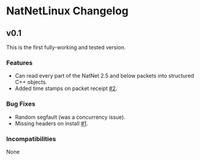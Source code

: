 # NatNetLinux Changelog

## v0.1

This is the first fully-working and tested version.

### Features

* Can read every part of the NatNet 2.5 and below packets into structured
  C++ objects.
* Added time stamps on packet receipt [#2](https://github.com/rocketman768/NatNetLinux/issues/2).

### Bug Fixes

* Random segfault (was a concurrency issue).
* Missing headers on install [#1](https://github.com/rocketman768/NatNetLinux/issues/1).

### Incompatibilities

None

